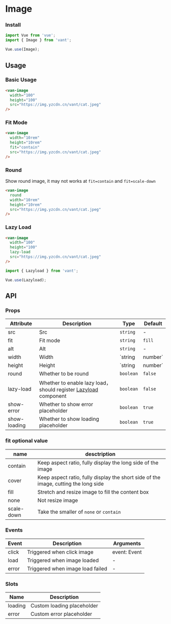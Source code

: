 <!--
 * @Description: In User Settings Edit
 * @Author: your name
 * @Date: 2019-08-22 17:13:37
 * @LastEditTime: 2019-08-22 17:27:32
 * @LastEditors: Please set LastEditors
 -->
# Image

### Install

``` javascript
import Vue from 'vue';
import { Image } from 'vant';

Vue.use(Image);
```

## Usage

### Basic Usage

```html
<van-image
  width="100"
  height="100"
  src="https://img.yzcdn.cn/vant/cat.jpeg"
/>
```

### Fit Mode

```html
<van-image
  width="10rem"
  height="10rem"
  fit="contain"
  src="https://img.yzcdn.cn/vant/cat.jpeg"
/>
```

### Round

Show round image, it may not works at `fit=contain` and `fit=scale-down`

```html
<van-image
  round
  width="10rem"
  height="10rem"
  src="https://img.yzcdn.cn/vant/cat.jpeg"
/>
```

### Lazy Load

```html
<van-image
  width="100"
  height="100"
  lazy-load
  src="https://img.yzcdn.cn/vant/cat.jpeg"
/>
```

```js
import { Lazyload } from 'vant';

Vue.use(Lazyload);
```

## API

### Props

| Attribute | Description | Type | Default |
|------|------|------|------|
| src | Src | `string` | - | - |
| fit | Fit mode | `string` | `fill` | - |
| alt | Alt | `string` | - | - |
| width | Width | `string | number` | - | - |
| height | Height | `string | number` | - | - |
| round | Whether to be round | `boolean` | `false` | - |
| lazy-load | Whether to enable lazy load，should register [Lazyload](#/en-US/lazyload) component | `boolean` | `false` | - |
| show-error | Whether to show error placeholder | `boolean` | `true` |
| show-loading | Whether to show loading placeholder | `boolean` | `true` |

### fit optional value

| name | desctription |
|------|------|
| contain | Keep aspect ratio, fully display the long side of the image |
| cover | Keep aspect ratio, fully display the short side of the image, cutting the long side |
| fill | Stretch and resize image to fill the content box |
| none | Not resize image |
| scale-down | Take the smaller of `none` or `contain` |

### Events

| Event | Description | Arguments |
|------|------|------|
| click | Triggered when click image | event: Event |
| load | Triggered when image loaded | - |
| error | Triggered when image load failed | - |

### Slots

| Name | Description |
|------|------|
| loading | Custom loading placeholder |
| error | Custom error placeholder |
